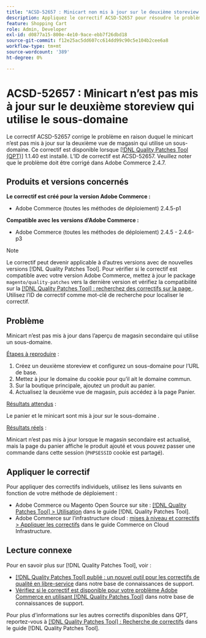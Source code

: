 ```yaml
---
title: "ACSD-52657 : Minicart non mis à jour sur le deuxième storeview utilisant le sous-domaine"
description: Appliquez le correctif ACSD-52657 pour résoudre le problème Adobe Commerce en raison duquel le minicart n’est pas mis à jour dans la seconde vue de magasin qui utilise un sous-domaine.
feature: Shopping Cart
role: Admin, Developer
exl-id: d0877a15-800e-4e10-9ace-ebb7f26dbd18
source-git-commit: f12e25ac5dd607cc614dd99c90c5e104b2cee6a8
workflow-type: tm+mt
source-wordcount: '389'
ht-degree: 0%

---
```


# ACSD-52657 : Minicart n’est pas mis à jour sur le deuxième storeview qui utilise le sous-domaine

Le correctif ACSD-52657 corrige le problème en raison duquel le minicart n’est pas mis à jour sur la deuxième vue de magasin qui utilise un sous-domaine. Ce correctif est disponible lorsque [[!DNL Quality Patches Tool (QPT)]](/help/announcements/adobe-commerce-announcements/magento-quality-patches-released-new-tool-to-self-serve-quality-patches.md) 1.1.40 est installé. L’ID de correctif est ACSD-52657. Veuillez noter que le problème doit être corrigé dans Adobe Commerce 2.4.7.

## Produits et versions concernés

**Le correctif est créé pour la version Adobe Commerce :**

* Adobe Commerce (toutes les méthodes de déploiement) 2.4.5-p1

**Compatible avec les versions d’Adobe Commerce :**

* Adobe Commerce (toutes les méthodes de déploiement) 2.4.5 - 2.4.6-p3

>[!NOTE]
>
>Le correctif peut devenir applicable à d’autres versions avec de nouvelles versions [!DNL Quality Patches Tool]. Pour vérifier si le correctif est compatible avec votre version Adobe Commerce, mettez à jour le package `magento/quality-patches` vers la dernière version et vérifiez la compatibilité sur la [[!DNL Quality Patches Tool] : recherchez des correctifs sur la page ](https://experienceleague.adobe.com/tools/commerce-quality-patches/index.html?lang=fr). Utilisez l’ID de correctif comme mot-clé de recherche pour localiser le correctif.

## Problème

Minicart n’est pas mis à jour dans l’aperçu de magasin secondaire qui utilise un sous-domaine.

<u>Étapes à reproduire</u> :

1. Créez un deuxième storeview et configurez un sous-domaine pour l’URL de base.
1. Mettez à jour le domaine du cookie pour qu’il ait le domaine commun.
1. Sur la boutique principale, ajoutez un produit au panier.
1. Actualisez la deuxième vue de magasin, puis accédez à la page Panier.

<u>Résultats attendus</u> :

Le panier et le minicart sont mis à jour sur le sous-domaine .

<u>Résultats réels</u> :

Minicart n’est pas mis à jour lorsque le magasin secondaire est actualisé, mais la page du panier affiche le produit ajouté et vous pouvez passer une commande dans cette session (`PHPSESSID` cookie est partagé).

## Appliquer le correctif

Pour appliquer des correctifs individuels, utilisez les liens suivants en fonction de votre méthode de déploiement :

* Adobe Commerce ou Magento Open Source sur site : [[!DNL Quality Patches Tool] > Utilisation](https://experienceleague.adobe.com/docs/commerce-operations/tools/quality-patches-tool/usage.html?lang=fr) dans le guide [!DNL Quality Patches Tool].
* Adobe Commerce sur l’infrastructure cloud : [mises à niveau et correctifs > Appliquer les correctifs](https://experienceleague.adobe.com/docs/commerce-cloud-service/user-guide/develop/upgrade/apply-patches.html?lang=fr) dans le guide Commerce on Cloud Infrastructure.

## Lecture connexe

Pour en savoir plus sur [!DNL Quality Patches Tool], voir :

* [[!DNL Quality Patches Tool] publié : un nouvel outil pour les correctifs de qualité en libre-service](/help/announcements/adobe-commerce-announcements/magento-quality-patches-released-new-tool-to-self-serve-quality-patches.md) dans notre base de connaissances de support.
* [Vérifiez si le correctif est disponible pour votre problème Adobe Commerce en utilisant  [!DNL Quality Patches Tool]](/help/support-tools/patches-available-in-qpt-tool/check-patch-for-magento-issue-with-magento-quality-patches.md) dans notre base de connaissances de support.

Pour plus d&#39;informations sur les autres correctifs disponibles dans QPT, reportez-vous à [[!DNL Quality Patches Tool] : Recherche de correctifs](https://experienceleague.adobe.com/tools/commerce-quality-patches/index.html?lang=fr) dans le guide [!DNL Quality Patches Tool].
